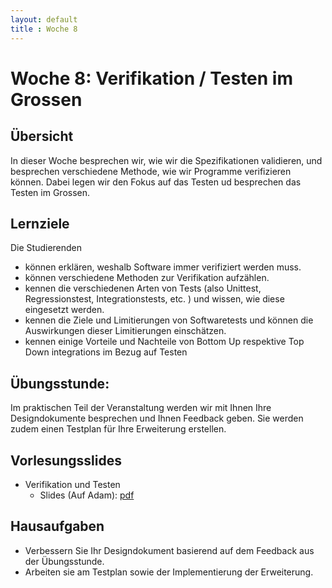 ```yaml
---
layout: default
title : Woche 8
---
```


# Woche 8: Verifikation / Testen im Grossen

## Übersicht

In dieser Woche besprechen wir, wie wir die Spezifikationen validieren, und besprechen 
verschiedene Methode, wie wir Programme verifizieren können. Dabei legen wir den Fokus auf das Testen ud besprechen das Testen im Grossen.

## Lernziele 

Die Studierenden

- können erklären, weshalb Software immer verifiziert werden muss.
- können verschiedene Methoden zur Verifikation aufzählen.
- kennen die verschiedenen Arten von Tests (also Unittest, Regressionstest, Integrationstests, etc. ) und wissen, wie diese eingesetzt werden.
- kennen die Ziele und Limitierungen von Softwaretests und können die Auswirkungen dieser Limitierungen einschätzen.
- kennen einige Vorteile und Nachteile von Bottom Up respektive Top Down integrations im Bezug auf Testen





## Übungsstunde:
Im praktischen Teil der Veranstaltung werden wir mit Ihnen Ihre Designdokumente besprechen und Ihnen Feedback geben. Sie werden zudem einen Testplan für Ihre Erweiterung erstellen. 


## Vorlesungsslides


* Verifikation und Testen
    * Slides (Auf Adam): [pdf](https://adam.unibas.ch/goto_adam_file_1915392_download.html) 


## Hausaufgaben

* Verbessern Sie Ihr Designdokument basierend auf dem Feedback aus der Übungsstunde.
* Arbeiten sie am Testplan sowie der Implementierung der Erweiterung.
